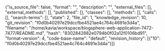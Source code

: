 {"is_source_file": false, "format": "", "description": "", "external_files": [], "external_methods": [], "published": [], "classes": [], "methods": [], "calls": [], "search-terms": [], "state": 2, "file_id": 1, "knowledge_revision": 10, "git_revision": "f0d0b40297e29dccfbe4521ae4c764c4691e3d4a", "filename": "/home/kavia/workspace/blogsphere-web-application-7472-7477/README.md", "hash": "8302842882e0794b0f02a12f0106bd91", "format-version": 4, "code-base-name": "default", "revision_history": [{"10": "f0d0b40297e29dccfbe4521ae4c764c4691e3d4a"}]}
